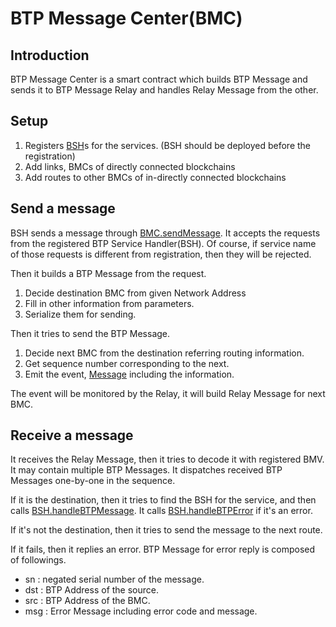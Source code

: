 # BTP Message Center(BMC)

## Introduction

BTP Message Center is a smart contract which builds BTP Message and
sends it to BTP Message Relay and handles Relay Message from the other.

## Setup

1. Registers [BSH](bsh.md)s for the services.
   (BSH should be deployed before the registration)
2. Add links, BMCs of directly connected blockchains
3. Add routes to other BMCs of in-directly connected blockchains

## Send a message

BSH sends a message through [BMC.sendMessage](bmc.md#sendmessage).
It accepts the requests from the registered BTP Service Handler(BSH).
Of course, if service name of those requests is different from
registration, then they will be rejected.

Then it builds a BTP Message from the request.
1. Decide destination BMC from given Network Address
2. Fill in other information from parameters.
3. Serialize them for sending.

Then it tries to send the BTP Message.
1. Decide next BMC from the destination referring routing information.
2. Get sequence number corresponding to the next.
3. Emit the event, [Message](#message) including the information.

The event will be monitored by the Relay, it will build Relay Message
for next BMC.

## Receive a message

It receives the Relay Message, then it tries to decode it with registered
BMV. It may contain multiple BTP Messages.
It dispatches received BTP Messages one-by-one in the sequence.

If it is the destination, then it tries to find the BSH for the
service, and then calls [BSH.handleBTPMessage](bsh.md#handlebtpmessage).
It calls [BSH.handleBTPError](bsh.md#handlebtperror) if it's an error.

If it's not the destination, then it tries to send the message to
the next route.

If it fails, then it replies an error.
BTP Message for error reply is composed of followings.
* sn : negated serial number of the message.
* dst : BTP Address of the source.
* src : BTP Address of the BMC.
* msg : Error Message including error code and message.
